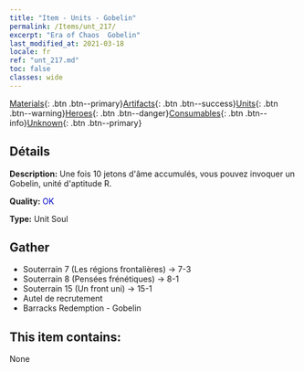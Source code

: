 ```yaml
---
title: "Item - Units - Gobelin"
permalink: /Items/unt_217/
excerpt: "Era of Chaos  Gobelin"
last_modified_at: 2021-03-18
locale: fr
ref: "unt_217.md"
toc: false
classes: wide
---
```

 [Materials](/fr/Items/){: .btn .btn--primary}[Artifacts](/fr/Items/Artifacts/){: .btn .btn--success}[Units](/fr/Items/Units/){: .btn .btn--warning}[Heroes](/fr/Items/Heroes/){: .btn .btn--danger}[Consumables](/fr/Items/Consumables/){: .btn .btn--info}[Unknown](/fr/Items/Unknown/){: .btn .btn--primary}

## Détails
 **Description:** Une fois 10 jetons d'âme accumulés, vous pouvez invoquer un Gobelin, unité d'aptitude R.

 **Quality:** <span style="color: #0000CD">OK</span>

 **Type:** Unit Soul

## Gather

*    Souterrain 7 (Les régions frontalières) -> 7-3 
*    Souterrain 8 (Pensées frénétiques) -> 8-1 
*    Souterrain 15 (Un front uni) -> 15-1 
*    Autel de recrutement 
*    Barracks Redemption - Gobelin 

## This item contains:

  None

